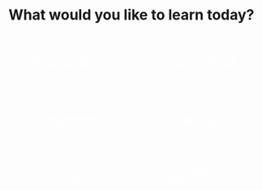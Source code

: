 <h1 style="text-align: center;">What would you like to learn today?</h1>

<style>
.button-grid {
  display: grid;
  grid-template-columns: repeat(2, 1fr);
  gap: 1.5rem;
  margin-top: 2rem;
}

.button-grid a {
  display: flex;
  align-items: center;
  justify-content: center;
  background-color: var(--mmred); /* Base red */
  color: white;
  font-weight: bold;
  text-decoration: none;
  padding: 2rem;
  border-radius: 12px;
  font-size: 1.3rem;
  transition: background-color 0.3s, color 0.3s;
}

.button-grid a:hover {
  background-color: var(red-hover); /* Darker red on hover */
  color: var(--mmgold); /* Golden yellow */
}

</style>

<div class="button-grid">
  <a href="general/"">General Info</a>
  <a href="design/">Design + Build</a>
  <a href="programming/">Programming</a>
  <a href = "electrical/"> Electrical </a>
  <a href="strategy/">Strategy</a>  
  <a href="team/"> About 1391 </a>

</div>